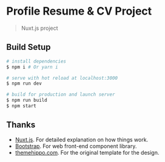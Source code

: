 # Profile Resume & CV Project

> Nuxt.js project

## Build Setup

``` bash
# install dependencies
$ npm i # Or yarn i

# serve with hot reload at localhost:3000
$ npm run dev

# build for production and launch server
$ npm run build
$ npm start
```

## Thanks
- [Nuxt.js](https://github.com/nuxt/nuxt.js). For detailed explanation on how things work.
- [Bootstrap](https://getbootstrap.com/). For web front-end component library.
- [themehippo.com](https://themehippo.com). For the original template for the design.
